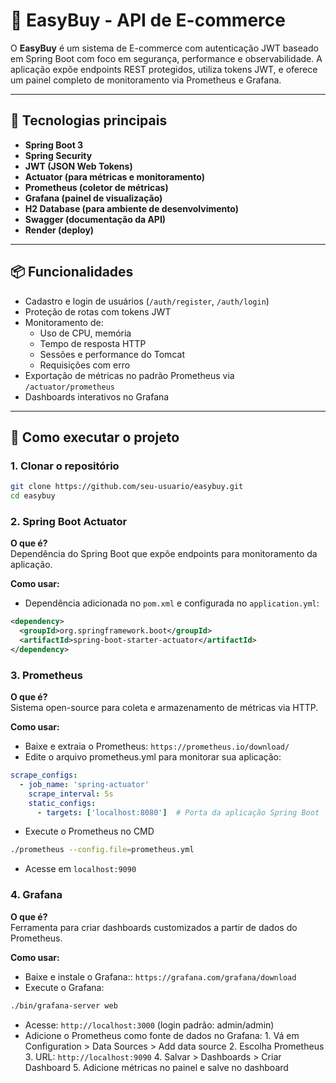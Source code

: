 # 🛒 EasyBuy - API de E-commerce

O **EasyBuy** é um sistema de E-commerce com autenticação JWT baseado em Spring Boot com foco em segurança, performance e observabilidade. A aplicação expõe endpoints REST protegidos, utiliza tokens JWT, e oferece um painel completo de monitoramento via Prometheus e Grafana.

---

## 🔐 Tecnologias principais

- **Spring Boot 3**
- **Spring Security**
- **JWT (JSON Web Tokens)**
- **Actuator (para métricas e monitoramento)**
- **Prometheus (coletor de métricas)**
- **Grafana (painel de visualização)**
- **H2 Database (para ambiente de desenvolvimento)**
- **Swagger (documentação da API)**
- **Render (deploy)**

---

## 📦 Funcionalidades

- Cadastro e login de usuários (`/auth/register`, `/auth/login`)
- Proteção de rotas com tokens JWT
- Monitoramento de:
  - Uso de CPU, memória
  - Tempo de resposta HTTP
  - Sessões e performance do Tomcat
  - Requisições com erro
- Exportação de métricas no padrão Prometheus via `/actuator/prometheus`
- Dashboards interativos no Grafana

---

## 🚀 Como executar o projeto

### 1. Clonar o repositório

```bash
git clone https://github.com/seu-usuario/easybuy.git
cd easybuy
```

### 2. Spring Boot Actuator
**O que é?**  
Dependência do Spring Boot que expõe endpoints para monitoramento da aplicação.

**Como usar:**

- Dependência adicionada no `pom.xml` e configurada no `application.yml`:

```xml
<dependency>
  <groupId>org.springframework.boot</groupId>
  <artifactId>spring-boot-starter-actuator</artifactId>
</dependency>
```

### 3. Prometheus
**O que é?**  
Sistema open-source para coleta e armazenamento de métricas via HTTP.

**Como usar:**
- Baixe e extraia o Prometheus: `https://prometheus.io/download/`
- Edite o arquivo prometheus.yml para monitorar sua aplicação:

```yaml
scrape_configs:
  - job_name: 'spring-actuator'
    scrape_interval: 5s
    static_configs:
      - targets: ['localhost:8080']  # Porta da aplicação Spring Boot
```

- Execute o Prometheus no CMD
```bash
./prometheus --config.file=prometheus.yml
```
- Acesse em `localhost:9090`

### 4. Grafana
**O que é?**  
Ferramenta para criar dashboards customizados a partir de dados do Prometheus.

**Como usar:**
- Baixe e instale o Grafana:: `https://grafana.com/grafana/download`
- Execute o Grafana:

```bash
./bin/grafana-server web
```

- Acesse: `http://localhost:3000` (login padrão: admin/admin)
- Adicione o Prometheus como fonte de dados no Grafana:
        1. Vá em Configuration > Data Sources > Add data source
        2. Escolha Prometheus
        3. URL: `http://localhost:9090`
        4. Salvar > Dashboards > Criar Dashboard
        5. Adicione métricas no painel e salve no dashboard



